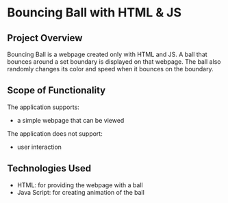 # Bouncing Ball with HTML & JS

## Project Overview

Bouncing Ball is a webpage created only with HTML and JS. A ball that bounces around a set boundary is displayed on that webpage. The ball also randomly changes its color and speed when it bounces on the boundary.

## Scope of Functionality

The application supports:
- a simple webpage that can be viewed
 
The application does not support:
- user interaction

## Technologies Used
 
 - HTML: for providing the webpage with a ball
 - Java Script: for creating animation of the ball
